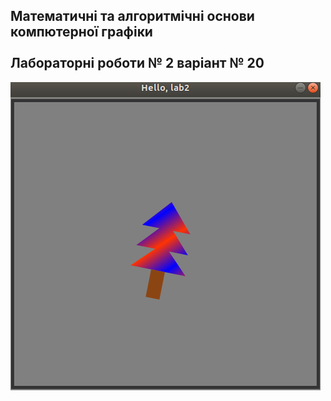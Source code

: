## Математичні та алгоритмічні основи компютерної графіки <br><br> Лабораторні роботи № 2 **варіант № 20**

![png](https://github.com/garret1evg/ComputerGraphics_lab2/blob/master/img.png)


